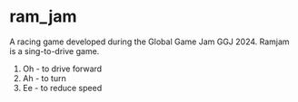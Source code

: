 # ram_jam
A racing game developed during the Global Game Jam GGJ 2024.
Ramjam is a sing-to-drive game. 

  1. Oh - to drive forward
  2. Ah - to turn
  3. Ee - to reduce speed
